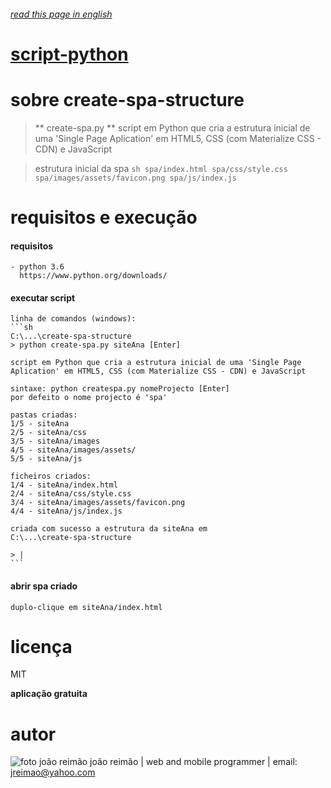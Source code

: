 
###### [read this page in english](https://github.com/jreimao/scripts-python/blob/create-spa-structure/create-spa-structure/README-en.md)

# [script-python](https://github.com/jreimao/scripts-python/tree/master)

# sobre create-spa-structure

  > ** create-spa.py ** script em Python que cria a estrutura inicial de uma 'Single Page Aplication' em HTML5, CSS (com Materialize CSS - CDN) e JavaScript

  > estrutura inicial da spa
    ```sh
    spa/index.html
    spa/css/style.css
    spa/images/assets/favicon.png
    spa/js/index.js
    ```


# requisitos e execução

  #### requisitos

    - python 3.6
      https://www.python.org/downloads/
  

  #### executar script

    linha de comandos (windows):
    ```sh
    C:\...\create-spa-structure
    > python create-spa.py siteAna [Enter]

    script em Python que cria a estrutura inicial de uma 'Single Page
    Aplication' em HTML5, CSS (com Materialize CSS - CDN) e JavaScript

    sintaxe: python createspa.py nomeProjecto [Enter]
    por defeito o nome projecto é 'spa'

    pastas criadas:
    1/5 - siteAna
    2/5 - siteAna/css
    3/5 - siteAna/images
    4/5 - siteAna/images/assets/
    5/5 - siteAna/js

    ficheiros criados:
    1/4 - siteAna/index.html
    2/4 - siteAna/css/style.css
    3/4 - siteAna/images/assets/favicon.png
    4/4 - siteAna/js/index.js

    criada com sucesso a estrutura da siteAna em
    C:\...\create-spa-structure

    > |
    ```


  #### abrir spa criado
  
    duplo-clique em siteAna/index.html


# licença

MIT

**aplicação gratuita**


# autor

![foto joão reimão](https://avatars2.githubusercontent.com/u/15116081?v=3&s=75 "joão reimão")
joão reimão | web and mobile programmer | email: jreimao@yahoo.com
